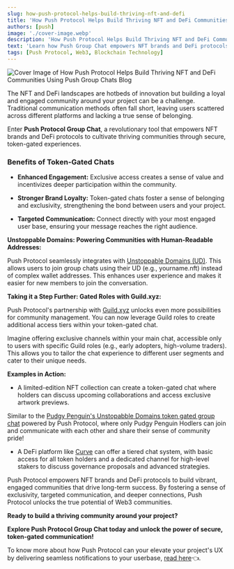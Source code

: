 ```yaml
---
slug: how-push-protocol-helps-build-thriving-nft-and-defi
title: 'How Push Protocol Helps Build Thriving NFT and DeFi Communities Using Push Group Chats'
authors: [push]
image: './cover-image.webp'
description: 'How Push Protocol Helps Build Thriving NFT and DeFi Communities Using Push Group Chats'
text: 'Learn how Push Group Chat empowers NFT brands and DeFi protocols to cultivate thriving communities through secure, token-gated experiences.'
tags: [Push Protocol, Web3, Blockchain Technology]
---
```


![Cover Image of How Push Protocol Helps Build Thriving NFT and DeFi Communities Using Push Group Chats Blog ](./cover-image.webp)

<!--truncate-->

The NFT and DeFi landscapes are hotbeds of innovation but building a loyal and engaged community around your project can be a challenge. Traditional communication methods often fall short, leaving users scattered across different platforms and lacking a true sense of belonging.

Enter **Push Protocol Group Chat**, a revolutionary tool that empowers NFT brands and DeFi protocols to cultivate thriving communities through secure, token-gated experiences.

### Benefits of Token-Gated Chats

- **Enhanced Engagement:** Exclusive access creates a sense of value and incentivizes deeper participation within the community.

- **Stronger Brand Loyalty:** Token-gated chats foster a sense of belonging and exclusivity, strengthening the bond between users and your project.

- **Targeted Communication:** Connect directly with your most engaged user base, ensuring your message reaches the right audience.

**Unstoppable Domains: Powering Communities with Human-Readable Addresses:**

Push Protocol seamlessly integrates with [Unstoppable Domains (UD)](https://unstoppabledomains.com/). This allows users to join group chats using their UD (e.g., yourname.nft) instead of complex wallet addresses. This enhances user experience and makes it easier for new members to join the conversation.

**Taking it a Step Further: Gated Roles with Guild.xyz:**

Push Protocol's partnership with [Guild.xyz](https://guild.xyz/explorer) unlocks even more possibilities for community management. You can now leverage Guild roles to create additional access tiers within your token-gated chat.

Imagine offering exclusive channels within your main chat, accessible only to users with specific Guild roles (e.g., early adopters, high-volume traders). This allows you to tailor the chat experience to different user segments and cater to their unique needs.

**Examples in Action:**

- A limited-edition NFT collection can create a token-gated chat where holders can discuss upcoming collaborations and access exclusive artwork previews.

Similar to the [Pudgy Penguin's Unstopabble Domains token gated group chat](https://x.com/PushChain/status/1777929898784444842?utm_source=google&utm_medium=twitter&utm_campaign=amplify_upgrade) powered by Push Protocol, where only Pudgy Penguin Hodlers can join and communicate with each other and share their sense of community pride!

- A DeFi platform like [Curve](https://curve.fi/#/ethereum/pools) can offer a tiered chat system, with basic access for all token holders and a dedicated channel for high-level stakers to discuss governance proposals and advanced strategies.

Push Protocol empowers NFT brands and DeFi protocols to build vibrant, engaged communities that drive long-term success. By fostering a sense of exclusivity, targeted communication, and deeper connections, Push Protocol unlocks the true potential of Web3 communities.

**Ready to build a thriving community around your project?**

**Explore Push Protocol Group Chat today and unlock the power of secure, token-gated communication!**

To know more about how Push Protocol can your elevate your project's UX by delivering seamless notifications to your userbase, [read here](https://push.org/blog/revolutionising-communication-for-defi-and-nft-with-push/?utm_source=google&utm_medium=blog&utm_campaign=amplify_upgrade)👈.
